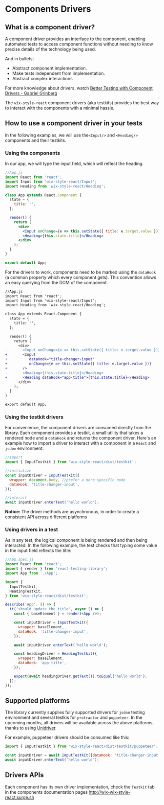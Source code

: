 # Components Drivers

## What is a component driver?

A component driver provides an interface to the component, enabling automated tests to access component functions without needing to know precise details of the technology being used.

And in bullets:

* Abstract component implementation.
* Make tests independent from implementation.
* Abstract complex interactions

For more knowledge about drivers, watch [Better Testing with Component Drivers - Gabriel Grinberg](https://www.youtube.com/watch?v=xXROoG1jEs0)

The `wix-style-react` component drivers (aka testkits) provides the best way to interact with the components with a minimal hassle.

## How to use a component driver in your tests
In the following examples, we will use the`<Input/>` and `<Heading/>` components and their testkits.

### Using the components
In our app, we will type the input field, which will reflect the heading.

```jsx
//App.js
import React from 'react';
import Input from 'wix-style-react/Input';
import Heading from 'wix-style-react/Heading';

class App extends React.Component {
  state = {
    title: '',
  };

  render() {
    return (
      <div>
        <Input onChange={e => this.setState({ title: e.target.value })}/>
        <Heading>{this.state.title}</Heading>
      </div>
    );
  }
}

export default App;
```

For the drivers to work, components need to be marked using the `dataHook` (a common property which every component gets). This convention allows an easy querying from the DOM of the component.

```diff
//App.js
import React from 'react';
import Input from 'wix-style-react/Input';
import Heading from 'wix-style-react/Heading';

class App extends React.Component {
  state = {
    title: '',
  };

  render() {
    return (
      <div>
-       <Input onChange={e => this.setState({ title: e.target.value })}/>
+       <Input
+          dataHook="title-changer-input"
+          onChange={e => this.setState({ title: e.target.value })}
+       />
-       <Heading>{this.state.title}</Heading>
+       <Heading dataHook="app-title">{this.state.title}</Heading>
      </div>
    );
  }
}

export default App;
```

### Using the testkit drivers
For convenience, the component drivers are consumed directly from the library. Each component provides a testkit, a small utility that takes a rendered node and a `dataHook` and returns the component driver.
Here's an example how to import a driver to interact with a component in a `React` and `jsdom` environment.

```js
//import
import { InputTestkit } from 'wix-style-react/dist/testkit';

//initialize
const inputDriver = InputTestkit({
  wrapper: document.body, //prefer a more specific node
  dataHook: 'title-changer-input',
});

//interact
await inputDriver.enterText('hello world');
```

**Notice:** The driver methods are asynchronous, in order to create a consistent API across different platforms

### Using drivers in a test
As in any test, the logical component is being rendered and then being interacted.
In the following example, the test checks that typing some value in the input field reflects the title:

```jsx
//App.spec.js
import React from 'react';
import { render } from 'react-testing-library';
import App from './App';

import {
  InputTestkit,
  HeadingTestkit,
} from 'wix-style-react/dist/testkit';

describe('App', () => {
  it('should update the title', async () => {
    const { baseElement } = render(<App />);

    const inputDriver = InputTestkit({
      wrapper: baseElement,
      dataHook: 'title-changer-input',
    });

    await inputDriver.enterText('hello world');

    const headingDriver = HeadingTestkit({
      wrapper: baseElement,
      dataHook: 'app-title',
    });

    expect(await headingDriver.getText()).toEqual('hello world');
  });
});
```

## Supported platforms
The library currently supplies fully supported drivers for `jsdom` testing environment and several testkis for `protractor` and `puppeteer`.
In the upcoming months, all drivers will be available across the above platforms, thanks to using [Unidriver](https://github.com/wix-incubator/unidriver).

For example, puppeteer drivers should be consumed like this:

```js
import { InputTestkit } from 'wix-style-react/dist/testkit/puppeteer';

const inputDriver = await InputTestkit({dataHook: 'title-changer-input', page}); //puppeteer page instance
await inputDriver.enterText('hello world');
```

## Drivers APIs
Each component has its own driver implementation, check the `Testkit` tab in the components documentation pages http://wix-wix-style-react.surge.sh
